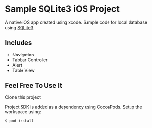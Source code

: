 # Sample SQLite3 iOS Project

A native iOS app created using xcode. Sample code for local database using [SQLite3](https://github.com/stephencelis/SQLite.swift/blob/master/Documentation/Index.md#sqliteswift-documentation).

## Includes
- Navigation
- Tabbar Controller
- Alert
- Table View

## Feel Free To Use It
Clone this project

Project SDK is added as a dependency using CocoaPods. Setup the workspace using:

`$ pod install`
